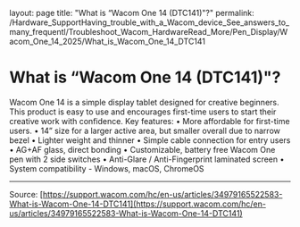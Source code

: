 layout: page
title: "What is “Wacom One 14 (DTC141)"?"
permalink: /Hardware_SupportHaving_trouble_with_a_Wacom_device_See_answers_to_many_frequentl/Troubleshoot_Wacom_HardwareRead_More/Pen_Display/Wacom_One_14_2025/What_is_Wacom_One_14_DTC141

# What is “Wacom One 14 (DTC141)"?

Wacom One 14 is a simple display tablet designed for creative beginners. This product is easy to use and encourages first-time users to start their creative work with confidence.
Key features:
• More affordable for first-time users.
• 14” size for a larger active area, but smaller overall due
to narrow bezel
• Lighter weight and thinner
• Simple cable connection for entry users
• AG+AF glass, direct bonding
• Customizable, battery free Wacom One pen with 2 side
switches
• Anti-Glare / Anti-Fingerprint laminated screen
• System compatibility - Windows, macOS, ChromeOS

---
Source: [https://support.wacom.com/hc/en-us/articles/34979165522583-What-is-Wacom-One-14-DTC141](https://support.wacom.com/hc/en-us/articles/34979165522583-What-is-Wacom-One-14-DTC141)
